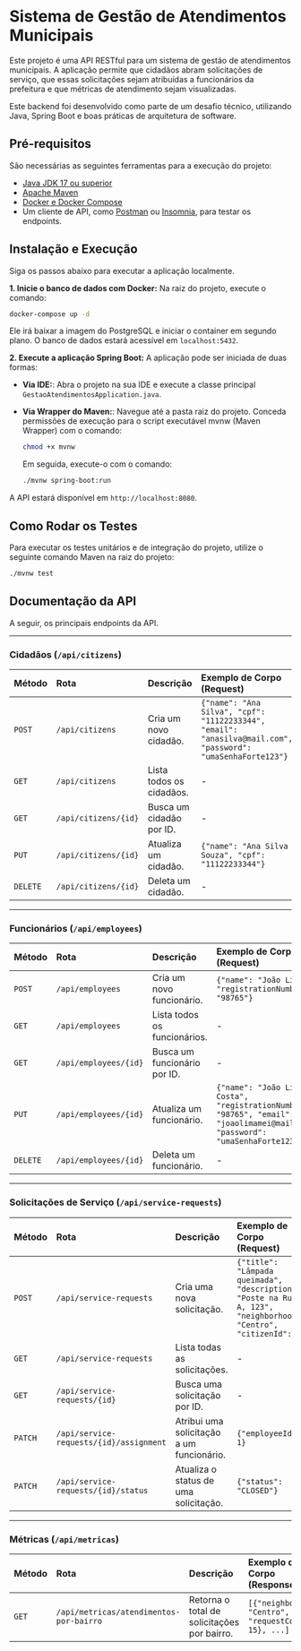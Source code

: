 # Sistema de Gestão de Atendimentos Municipais

Este projeto é uma API RESTful para um sistema de gestão de atendimentos municipais. A aplicação permite que cidadãos abram solicitações de serviço, que essas solicitações sejam atribuídas a funcionários da prefeitura e que métricas de atendimento sejam visualizadas.

Este backend foi desenvolvido como parte de um desafio técnico, utilizando Java, Spring Boot e boas práticas de arquitetura de software.

## Pré-requisitos

São necessárias as seguintes ferramentas para a execução do projeto:
-   [Java JDK 17 ou superior](https://www.oracle.com/java/technologies/downloads/)
-   [Apache Maven](https://maven.apache.org/download.cgi)
-   [Docker e Docker Compose](https://www.docker.com/products/docker-desktop/)
-   Um cliente de API, como [Postman](https://www.postman.com/) ou [Insomnia](https://insomnia.rest/), para testar os endpoints.

## Instalação e Execução

Siga os passos abaixo para executar a aplicação localmente.

**1. Inicie o banco de dados com Docker:**
Na raiz do projeto, execute o comando:

```bash
docker-compose up -d
```
Ele irá baixar a imagem do PostgreSQL e iniciar o container em segundo plano.
O banco de dados estará acessível em `localhost:5432`.

**2. Execute a aplicação Spring Boot:**
A aplicação pode ser iniciada de duas formas:

* **Via IDE:**:
    Abra o projeto na sua IDE e execute a classe principal `GestaoAtendimentosApplication.java`.

* **Via Wrapper do Maven:**:
Navegue até a pasta raiz do projeto. Conceda permissões de execução para o script executável mvnw (Maven Wrapper) com o comando:
    ```bash
	chmod +x mvnw
    ```
    Em seguida, execute-o com o comando:
    ```bash
	./mvnw spring-boot:run
    ```

A API estará disponível em `http://localhost:8080`.

## Como Rodar os Testes

Para executar os testes unitários e de integração do projeto, utilize o seguinte comando Maven na raiz do projeto:

```bash
./mvnw test
```

## Documentação da API

A seguir, os principais endpoints da API.

---
### Cidadãos (`/api/citizens`)

| Método | Rota               | Descrição                 | Exemplo de Corpo (Request)                               |
| :----- | :----------------- | :------------------------ | :------------------------------------------------------- |
| `POST` | `/api/citizens`      | Cria um novo cidadão.     | `{"name": "Ana Silva", "cpf": "11122233344", "email": "anasilva@mail.com", "password": "umaSenhaForte123"}`             |
| `GET`  | `/api/citizens`      | Lista todos os cidadãos.  | -                                                        |
| `GET`  | `/api/citizens/{id}` | Busca um cidadão por ID.  | -                                                        |
| `PUT`  | `/api/citizens/{id}` | Atualiza um cidadão.      | `{"name": "Ana Silva Souza", "cpf": "11122233344"}`       |
| `DELETE`|`/api/citizens/{id}`| Deleta um cidadão.        | -                                                        |

---
### Funcionários (`/api/employees`)

| Método | Rota                | Descrição                   | Exemplo de Corpo (Request)                                 |
| :----- | :------------------ | :-------------------------- | :--------------------------------------------------------- |
| `POST` | `/api/employees`      | Cria um novo funcionário.   | `{"name": "João Lima", "registrationNumber": "98765"}`    |
| `GET`  | `/api/employees`      | Lista todos os funcionários.| -                                                          |
| `GET`  | `/api/employees/{id}` | Busca um funcionário por ID.| -                                                          |
| `PUT`  | `/api/employees/{id}` | Atualiza um funcionário.    | `{"name": "João Lima Costa", "registrationNumber": "98765", "email": "joaolimamei@mail.com", "password": "umaSenhaForte123"}`|
| `DELETE`|`/api/employees/{id}`| Deleta um funcionário.      | -                                                          |

---
### Solicitações de Serviço (`/api/service-requests`)

| Método | Rota                                  | Descrição                                         | Exemplo de Corpo (Request)                                                                            |
| :----- | :------------------------------------ | :------------------------------------------------ | :---------------------------------------------------------------------------------------------------- |
| `POST` | `/api/service-requests`                 | Cria uma nova solicitação.                      | `{"title": "Lâmpada queimada", "description": "Poste na Rua A, 123", "neighborhood": "Centro", "citizenId": 1}` |
| `GET`  | `/api/service-requests`                 | Lista todas as solicitações.                    | -                                                                                                     |
| `GET`  | `/api/service-requests/{id}`            | Busca uma solicitação por ID.                   | -                                                                                                     |
| `PATCH`| `/api/service-requests/{id}/assignment` | Atribui uma solicitação a um funcionário.       | `{"employeeId": 1}`                                                                                   |
| `PATCH`| `/api/service-requests/{id}/status`     | Atualiza o status de uma solicitação.           | `{"status": "CLOSED"}`                                                                                |

---
### Métricas (`/api/metricas`)

| Método | Rota                                    | Descrição                                 | Exemplo de Corpo (Response)                                    |
| :----- | :-------------------------------------- | :---------------------------------------- | :------------------------------------------------------------- |
| `GET`  | `/api/metricas/atendimentos-por-bairro` | Retorna o total de solicitações por bairro. | `[{"neighborhood": "Centro", "requestCount": 15}, ...]` |
